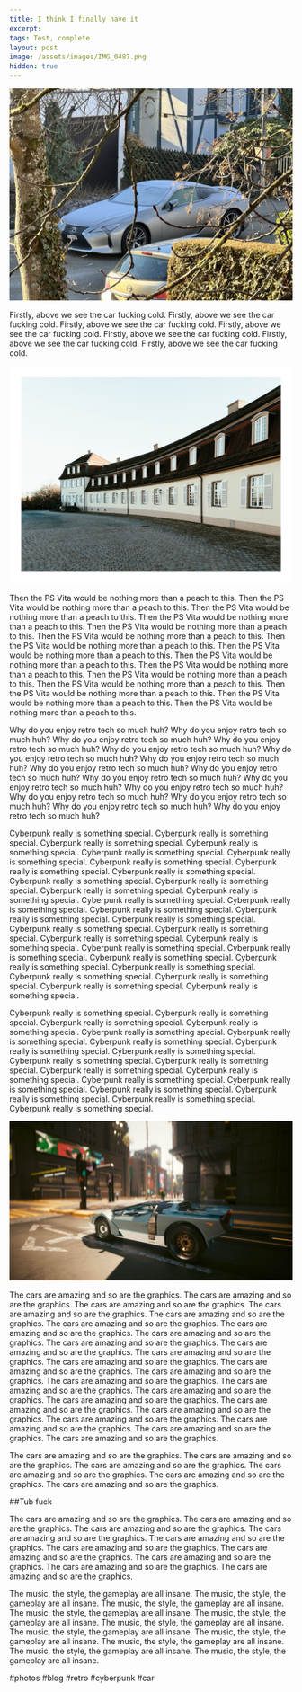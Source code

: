 ```yaml
---
title: I think I finally have it
excerpt: 
tags: Test, complete
layout: post
image: /assets/images/IMG_0487.png
hidden: true
---
```


![photo](/assets/images/IMG_0512.png)

Firstly, above we see the car fucking cold. Firstly, above we see the car fucking cold. Firstly, above we see the car fucking cold. Firstly, above we see the car fucking cold. Firstly, above we see the car fucking cold. Firstly, above we see the car fucking cold. Firstly, above we see the car fucking cold.

![photo](/assets/images/IMG_0487.png)

Then the PS Vita would be nothing more than a peach to this. Then the PS Vita would be nothing more than a peach to this. Then the PS Vita would be nothing more than a peach to this. Then the PS Vita would be nothing more than a peach to this. Then the PS Vita would be nothing more than a peach to this. Then the PS Vita would be nothing more than a peach to this. Then the PS Vita would be nothing more than a peach to this. Then the PS Vita would be nothing more than a peach to this. Then the PS Vita would be nothing more than a peach to this. Then the PS Vita would be nothing more than a peach to this. Then the PS Vita would be nothing more than a peach to this. Then the PS Vita would be nothing more than a peach to this. Then the PS Vita would be nothing more than a peach to this. Then the PS Vita would be nothing more than a peach to this. Then the PS Vita would be nothing more than a peach to this.

Why do you enjoy retro tech so much huh? Why do you enjoy retro tech so much huh? Why do you enjoy retro tech so much huh? Why do you enjoy retro tech so much huh? Why do you enjoy retro tech so much huh? Why do you enjoy retro tech so much huh? Why do you enjoy retro tech so much huh? Why do you enjoy retro tech so much huh? Why do you enjoy retro tech so much huh? Why do you enjoy retro tech so much huh? Why do you enjoy retro tech so much huh? Why do you enjoy retro tech so much huh? Why do you enjoy retro tech so much huh? Why do you enjoy retro tech so much huh? Why do you enjoy retro tech so much huh? Why do you enjoy retro tech so much huh?

Cyberpunk really is something special. Cyberpunk really is something special. Cyberpunk really is something special. Cyberpunk really is something special. Cyberpunk really is something special. Cyberpunk really is something special. Cyberpunk really is something special. Cyberpunk really is something special. Cyberpunk really is something special. Cyberpunk really is something special. Cyberpunk really is something special. Cyberpunk really is something special. Cyberpunk really is something special. Cyberpunk really is something special. Cyberpunk really is something special. Cyberpunk really is something special. Cyberpunk really is something special. Cyberpunk really is something special. Cyberpunk really is something special. Cyberpunk really is something special. Cyberpunk really is something special. Cyberpunk really is something special. Cyberpunk really is something special. Cyberpunk really is something special. Cyberpunk really is something special. Cyberpunk really is something special. Cyberpunk really is something special. Cyberpunk really is something special. Cyberpunk really is something special. Cyberpunk really is something special. Cyberpunk really is something special.

Cyberpunk really is something special. Cyberpunk really is something special. Cyberpunk really is something special. Cyberpunk really is something special. Cyberpunk really is something special. Cyberpunk really is something special. Cyberpunk really is something special. Cyberpunk really is something special. Cyberpunk really is something special. Cyberpunk really is something special. Cyberpunk really is something special. Cyberpunk really is something special. Cyberpunk really is something special. Cyberpunk really is something special. Cyberpunk really is something special. Cyberpunk really is something special. Cyberpunk really is something special. Cyberpunk really is something special. Cyberpunk really is something special.

![photo](/assets/images/IMG_0654.png)

The cars are amazing and so are the graphics. The cars are amazing and so are the graphics. The cars are amazing and so are the graphics. The cars are amazing and so are the graphics. The cars are amazing and so are the graphics. The cars are amazing and so are the graphics. The cars are amazing and so are the graphics. The cars are amazing and so are the graphics. The cars are amazing and so are the graphics. The cars are amazing and so are the graphics. The cars are amazing and so are the graphics. The cars are amazing and so are the graphics. The cars are amazing and so are the graphics. The cars are amazing and so are the graphics. The cars are amazing and so are the graphics. The cars are amazing and so are the graphics. The cars are amazing and so are the graphics. The cars are amazing and so are the graphics. The cars are amazing and so are the graphics. The cars are amazing and so are the graphics. The cars are amazing and so are the graphics. The cars are amazing and so are the graphics. The cars are amazing and so are the graphics. The cars are amazing and so are the graphics.

The cars are amazing and so are the graphics. The cars are amazing and so are the graphics. The cars are amazing and so are the graphics. The cars are amazing and so are the graphics. The cars are amazing and so are the graphics. The cars are amazing and so are the graphics.

##Tub fuck

The cars are amazing and so are the graphics. The cars are amazing and so are the graphics. The cars are amazing and so are the graphics. The cars are amazing and so are the graphics. The cars are amazing and so are the graphics. The cars are amazing and so are the graphics. The cars are amazing and so are the graphics. The cars are amazing and so are the graphics. The cars are amazing and so are the graphics. The cars are amazing and so are the graphics.

The music, the style, the gameplay are all insane. The music, the style, the gameplay are all insane. The music, the style, the gameplay are all insane. The music, the style, the gameplay are all insane. The music, the style, the gameplay are all insane. The music, the style, the gameplay are all insane. The music, the style, the gameplay are all insane. The music, the style, the gameplay are all insane. The music, the style, the gameplay are all insane. The music, the style, the gameplay are all insane. The music, the style, the gameplay are all insane.

#photos #blog #retro #cyberpunk #car
